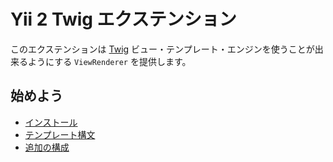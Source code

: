 Yii 2 Twig エクステンション
===========================

このエクステンションは [Twig](http://twig.sensiolabs.org/) ビュー・テンプレート・エンジンを使うことが出来るようにする `ViewRenderer` を提供します。

始めよう
--------

* [インストール](installation.md)
* [テンプレート構文](template-syntax.md)
* [追加の構成](additional-configuration.md)